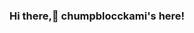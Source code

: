### Hi there,👋 chumpblocckami's here!

<!--

- 🎓 I have a master degree in data science and a bachelor degree in UX/UI design.
- 🔭 I’m currently working as a data scientist / developer at [spindoxlabs](https://www.spindoxlabs.com/) 
- 🐍 I'm on my way to master Python
- 🌱 I’m now studying reinforcement learning, outlier detection and docker.
- 👯 I’m particularly interested in graph, embedded space, NLP and social sciences.
- 📫 Reach me: [my socials](https://chumpblocckami.github.io/)

✨I'M OPEN TO COLLABORATIONS, expecially for mining games (like Magic the Gathering or Battlegrounds [like this](https://github.com/chumpblocckami/mining-battlegrounds)✨
[![chumpblocckami's github stats](https://github-readme-stats.vercel.app/api?username=chumpblocckami&theme=tokyonight&show_icons=true)](https://github.com/chumpblocckami/github-readme-stats)
-->
